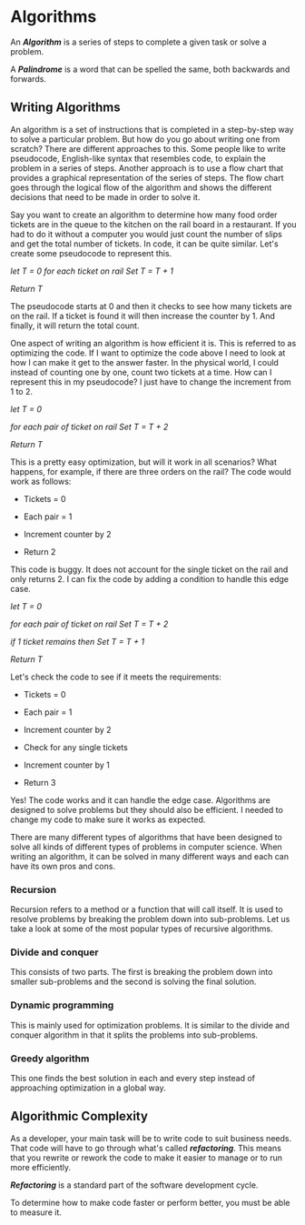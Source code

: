 # Algorithms

An ***Algorithm*** is a series of steps to complete a given task or solve a problem.

A ***Palindrome*** is a word that can be spelled the same, both backwards and forwards.

## Writing Algorithms

An algorithm is a set of instructions that is completed in a step-by-step way to solve a particular problem. But how do you go about writing one from scratch? There are different approaches to this. Some people like to write pseudocode, English-like syntax that resembles code, to explain the problem in a series of steps. Another approach is to use a flow chart that provides a graphical representation of the series of steps. The flow chart goes through the logical flow of the algorithm and shows the different decisions that need to be made in order to solve it.

Say you want to create an algorithm to determine how many food order tickets are in the queue to the kitchen on the rail board in a restaurant. If you had to do it without a computer you would just count the number of slips and get the total number of tickets. In code, it can be quite similar. Let's create some pseudocode to represent this.

*let T = 0*
    *for each ticket on rail*
        *Set T = T + 1*
    
*Return T*

The pseudocode starts at 0 and then it checks to see how many tickets are on the rail. If a ticket is found it will then increase the counter by 1. And finally, it will return the total count.

One aspect of writing an algorithm is how efficient it is. This is referred to as optimizing the code. If I want to optimize the code above I need to look at how I can make it get to the answer faster. In the physical world, I could instead of counting one by one, count two tickets at a time. How can I represent this in my pseudocode? I just have to change the increment from 1 to 2.

*let T = 0*

*for each pair of ticket on rail*
    *Set T = T + 2*

*Return T*

This is a pretty easy optimization, but will it work in all scenarios? What happens, for example, if there are three orders on the rail? The code would work as follows:

+ Tickets = 0

+ Each pair = 1

+ Increment counter by 2

+ Return 2

This code is buggy. It does not account for the single ticket on the rail and only returns 2. I can fix the code by adding a condition to handle this edge case.

*let T = 0*

*for each pair of ticket on rail*
    *Set T = T + 2*
    
*if 1 ticket remains then*
    *Set T = T + 1*
    
*Return T*

Let's check the code to see if it meets the requirements:

+ Tickets = 0

+ Each pair = 1

+ Increment counter by 2

+ Check for any single tickets

+ Increment counter by 1

+ Return 3

Yes! The code works and it can handle the edge case. Algorithms are designed to solve problems but they should also be efficient. I needed to change my code to make sure it works as expected.

There are many different types of algorithms that have been designed to solve all kinds of different types of problems in computer science. When writing an algorithm, it can be solved in many different ways and each can have its own pros and cons. 

### Recursion

Recursion refers to a method or a function that will call itself. It is used to resolve problems by breaking the problem down into sub-problems. Let us take a look at some of the most popular types of recursive algorithms.

### Divide and conquer

This consists of two parts. The first is breaking the problem down into smaller sub-problems and the second is solving the final solution.

### Dynamic programming

This is mainly used for optimization problems. It is similar to the divide and conquer algorithm in that it splits the problems into sub-problems.

### Greedy algorithm

This one finds the best solution in each and every step instead of approaching optimization in a global way.

## Algorithmic Complexity

As a developer, your main task will be to write code to suit business needs. That code will have to go through what's called ***refactoring***. This means that you rewrite or rework the code to make it easier to manage or to run more efficiently.

***Refactoring*** is a standard part of the software development cycle. 

To determine how to make code faster or perform better, you must be able to measure it.